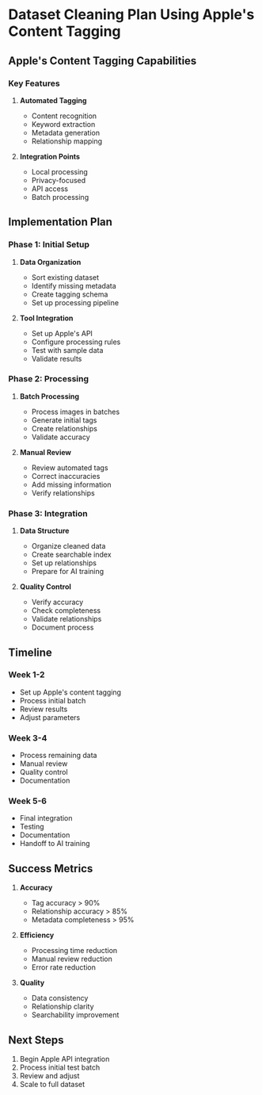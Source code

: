 # Dataset Cleaning Plan Using Apple's Content Tagging

## Apple's Content Tagging Capabilities

### Key Features
1. **Automated Tagging**
   - Content recognition
   - Keyword extraction
   - Metadata generation
   - Relationship mapping

2. **Integration Points**
   - Local processing
   - Privacy-focused
   - API access
   - Batch processing

## Implementation Plan

### Phase 1: Initial Setup
1. **Data Organization**
   - Sort existing dataset
   - Identify missing metadata
   - Create tagging schema
   - Set up processing pipeline

2. **Tool Integration**
   - Set up Apple's API
   - Configure processing rules
   - Test with sample data
   - Validate results

### Phase 2: Processing
1. **Batch Processing**
   - Process images in batches
   - Generate initial tags
   - Create relationships
   - Validate accuracy

2. **Manual Review**
   - Review automated tags
   - Correct inaccuracies
   - Add missing information
   - Verify relationships

### Phase 3: Integration
1. **Data Structure**
   - Organize cleaned data
   - Create searchable index
   - Set up relationships
   - Prepare for AI training

2. **Quality Control**
   - Verify accuracy
   - Check completeness
   - Validate relationships
   - Document process

## Timeline

### Week 1-2
- Set up Apple's content tagging
- Process initial batch
- Review results
- Adjust parameters

### Week 3-4
- Process remaining data
- Manual review
- Quality control
- Documentation

### Week 5-6
- Final integration
- Testing
- Documentation
- Handoff to AI training

## Success Metrics
1. **Accuracy**
   - Tag accuracy > 90%
   - Relationship accuracy > 85%
   - Metadata completeness > 95%

2. **Efficiency**
   - Processing time reduction
   - Manual review reduction
   - Error rate reduction

3. **Quality**
   - Data consistency
   - Relationship clarity
   - Searchability improvement

## Next Steps
1. Begin Apple API integration
2. Process initial test batch
3. Review and adjust
4. Scale to full dataset 